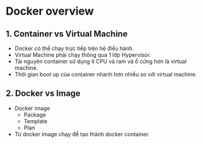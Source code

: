 # Docker overview
## 1. Container vs Virtual Machine
- Docker có thể chạy trực tiếp trên hệ điều hành.
- Virtual Machine phải chạy thông qua 1 lớp Hypervisor.
- Tài nguyên container sử dụng ít CPU và ram và ổ cứng hơn là virtual machine.
- Thời gian boot up của container nhanh hơn nhiều so với virtual machine.

## 2. Docker vs Image
- Docker image
    + Package
    + Template
    + Plan
- Từ docker image chạy để tạo thành docker container.
